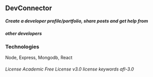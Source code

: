 ## DevConnector
##### Create a developer profile/portfolio, share posts and get help from
##### other developers

### Technologies 
Node, Express, Mongodb, React

###### License Academic Free License v3.0 license keywords afl-3.0
